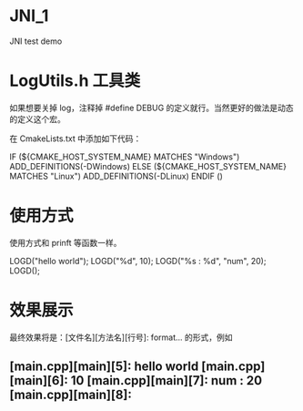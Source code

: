 #  JNI_1
JNI test demo

#  LogUtils.h 工具类
如果想要关掉 log，注释掉 #define DEBUG 的定义就行。当然更好的做法是动态的定义这个宏。

在 CmakeLists.txt 中添加如下代码：

IF (${CMAKE_HOST_SYSTEM_NAME} MATCHES "Windows")
    ADD_DEFINITIONS(-DWindows)
ELSE (${CMAKE_HOST_SYSTEM_NAME} MATCHES "Linux")
    ADD_DEFINITIONS(-DLinux)
ENDIF ()

#  使用方式
使用方式和 prinft 等函数一样。

LOGD("hello world");
LOGD("%d", 10);
LOGD("%s : %d", "num", 20);
LOGD();

#  效果展示
最终效果将是：[文件名][方法名][行号]: format... 的形式，例如

[main.cpp][main][5]: hello world
[main.cpp][main][6]: 10
[main.cpp][main][7]: num : 20
[main.cpp][main][8]:
---------------------